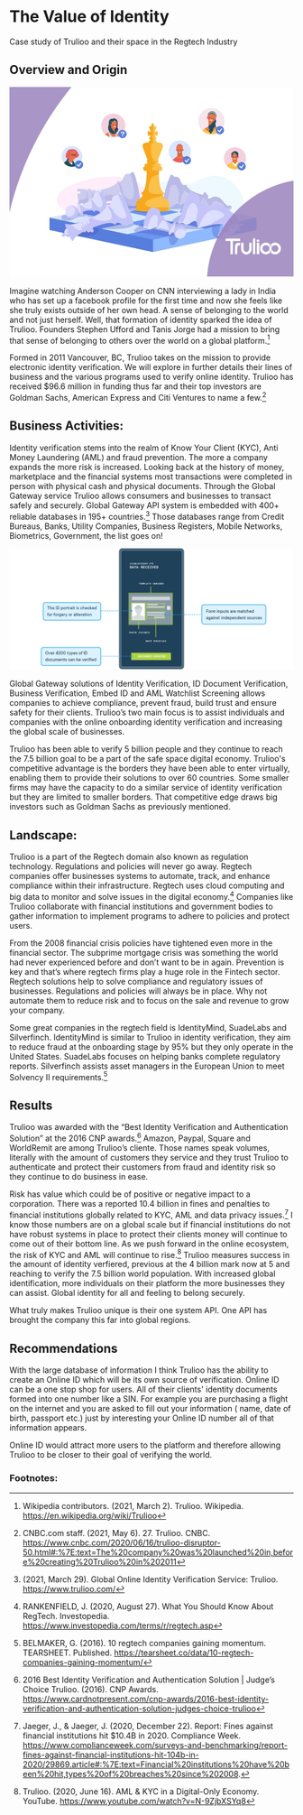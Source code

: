 # The Value of Identity
 Case study of Trulioo and their space in the Regtech Industry
## Overview and Origin
![Image1](Images/Image2.jpeg)


Imagine watching Anderson Cooper on CNN interviewing a lady in India who has set up a facebook profile for the first time and now she feels like she truly exists outside of her own head. A sense of belonging to the world and not just herself. Well, that formation of identity sparked the idea of Trulioo.  Founders Stephen Ufford and Tanis Jorge had a mission to bring that sense of belonging to others over the world on a global platform.[^1]


Formed in 2011 Vancouver, BC, Trulioo takes on the mission to provide electronic identity verification. We will explore in further details their lines of business and the various programs used to verify online identity.  Trulioo has received $96.6 million in funding thus far and their top investors are Goldman Sachs, American Express and Citi Ventures to name a few.[^2]    

## Business Activities:

Identity verification stems into the realm of Know Your Client (KYC), Anti Money Laundering (AML) and fraud prevention. The more a company expands the more risk is increased. Looking back at the history of money, marketplace and the financial systems most transactions were completed in person with physical cash and physical documents. Through the Global Gateway service Trulioo allows consumers and businesses to transact safely and securely. Global Gateway API system is embedded with 400+ reliable databases in 195+ countries.[^3] Those databases range from Credit Bureaus, Banks, Utility Companies,  Business Registers, Mobile Networks, Biometrics, Government, the list goes on! 

![Image1](Images/Image1.png)
  

Global Gateway solutions of Identity Verification, ID Document Verification, Business Verification, Embed ID and AML Watchlist Screening allows companies to achieve compliance, prevent fraud, build trust and ensure safety for their clients. Trulioo’s two main focus is to assist individuals and companies with the online onboarding identity verification and increasing the global scale of businesses.


Trulioo has been able to verify 5 billion people and they continue to reach the 7.5 billion goal to be a part of the safe space digital economy. Trulioo's competitive advantage is the borders they have been able to enter virtually, enabling them to provide their solutions to over 60 countries. 
Some smaller firms may have the capacity to do a similar service of identity verification but they are limited to smaller borders. That competitive edge draws big investors such as Goldman Sachs as previously mentioned.


## Landscape:

Trulioo is a part of the Regtech domain also known as regulation technology. Regulations and policies will never go away. Regtech companies offer businesses systems to automate, track, and enhance compliance within their infrastructure. Regtech uses cloud computing and big data to monitor and solve issues in the digital economy.[^4] Companies like Trulioo collaborate with financial institutions and government bodies to gather information to implement programs to adhere to policies and protect users.


From the 2008 financial crisis policies have tightened even more in the financial sector. The subprime mortgage crisis was something the world had never experienced before and don’t want to be in again. Prevention is key and that’s where regtech firms play a huge role in the Fintech sector. Regtech solutions help to solve compliance and regulatory issues of businesses. Regulations and policies will always be in place. Why not automate them to reduce risk and to focus on the sale and revenue to grow your company.  

Some great companies in the regtech field is IdentityMind, SuadeLabs and Silverfinch. IdentityMind is similar to Trulioo in identity verification, they aim to reduce fraud at the onboarding stage by 95% but they only operate in the United States. SuadeLabs focuses on helping banks complete regulatory reports. Silverfinch assists asset managers in the European Union to meet Solvency II requirements.[^5]



## Results

Trulioo was awarded with the “Best Identity Verification and Authentication Solution” at the 2016 CNP awards.[^6] Amazon, Paypal, Square and WorldRemit are among Trulioo’s cliente. Those names speak volumes, literally with the amount of customers they service and they trust Trulioo to authenticate and protect their customers from fraud and identity risk so they continue to do business in ease. 




Risk has value which could be of positive or negative impact to a corporation. There was a reported 10.4 billion in fines and penalties to financial institutions globally related to KYC, AML and data privacy issues.[^7] I know those numbers are on a global scale but if financial institutions do not have robust systems in place to protect their clients money will continue to come out of their bottom line. As we push forward in the online ecosystem, the risk of KYC and AML will continue to rise.[^8] Trulioo measures success in the amount of identity verfiered, previous at the 4 billion mark now at 5 and reaching to verify the 7.5 billion world population. With increased global identification, more individuals on their platform the more businesses they can assist. Global identity for all and feeling to belong securely.

What truly makes Trulioo unique is their one system API. One API has brought the company this far into global regions. 

## Recommendations

With the large database of information I think Trulioo has the ability to create an Online ID which will be its own source of verification. Online ID can be a one stop shop for users. All of their clients' identity documents formed into one number like a SIN. For example you are purchasing a flight on the internet and you are asked to fill out your information ( name, date of birth, passport etc.) just by interesting your Online ID number all of that information appears. 

Online ID would attract more users to the platform and therefore allowing Trulioo to be closer to their goal of verifying the world.





### Footnotes:

[^1]: Wikipedia contributors. (2021, March 2). Trulioo. Wikipedia. https://en.wikipedia.org/wiki/Trulioo

[^2]: CNBC.com staff. (2021, May 6). 27. Trulioo. CNBC. https://www.cnbc.com/2020/06/16/trulioo-disruptor-50.html#:%7E:text=The%20company%20was%20launched%20in,before%20creating%20Trulioo%20in%202011 

[^3]:  (2021, March 29). Global Online Identity Verification Service: Trulioo. https://www.trulioo.com/ 

[^4]: RANKENFIELD, J. (2020, August 27). What You Should Know About RegTech. Investopedia. https://www.investopedia.com/terms/r/regtech.asp

[^5]: BELMAKER, G. (2016). 10 regtech companies gaining momentum. TEARSHEET. Published. https://tearsheet.co/data/10-regtech-companies-gaining-momentum/

[^6]:  2016 Best Identity Verification and Authentication Solution | Judge’s Choice Trulioo. (2016). CNP Awards. https://www.cardnotpresent.com/cnp-awards/2016-best-identity-verification-and-authentication-solution-judges-choice-trulioo

[^7]: Jaeger, J., & Jaeger, J. (2020, December 22). Report: Fines against financial institutions hit $10.4B in 2020. Compliance Week. https://www.complianceweek.com/surveys-and-benchmarking/report-fines-against-financial-institutions-hit-104b-in-2020/29869.article#:%7E:text=Financial%20institutions%20have%20been%20hit,types%20of%20breaches%20since%202008.   

[^8]:  Trulioo. (2020, June 16). AML & KYC in a Digital-Only Economy. YouTube. https://www.youtube.com/watch?v=N-9ZjbXSYq8      
